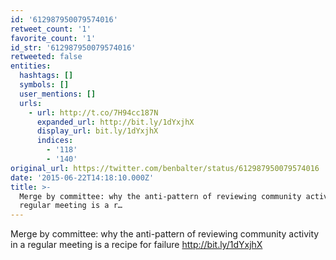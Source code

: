 ```yaml
---
id: '612987950079574016'
retweet_count: '1'
favorite_count: '1'
id_str: '612987950079574016'
retweeted: false
entities:
  hashtags: []
  symbols: []
  user_mentions: []
  urls:
    - url: http://t.co/7H94cc187N
      expanded_url: http://bit.ly/1dYxjhX
      display_url: bit.ly/1dYxjhX
      indices:
        - '118'
        - '140'
original_url: https://twitter.com/benbalter/status/612987950079574016
date: '2015-06-22T14:18:10.000Z'
title: >-
  Merge by committee: why the anti-pattern of reviewing community activity in a
  regular meeting is a r…
---
```


Merge by committee: why the anti-pattern of reviewing community activity in a regular meeting is a recipe for failure http://bit.ly/1dYxjhX